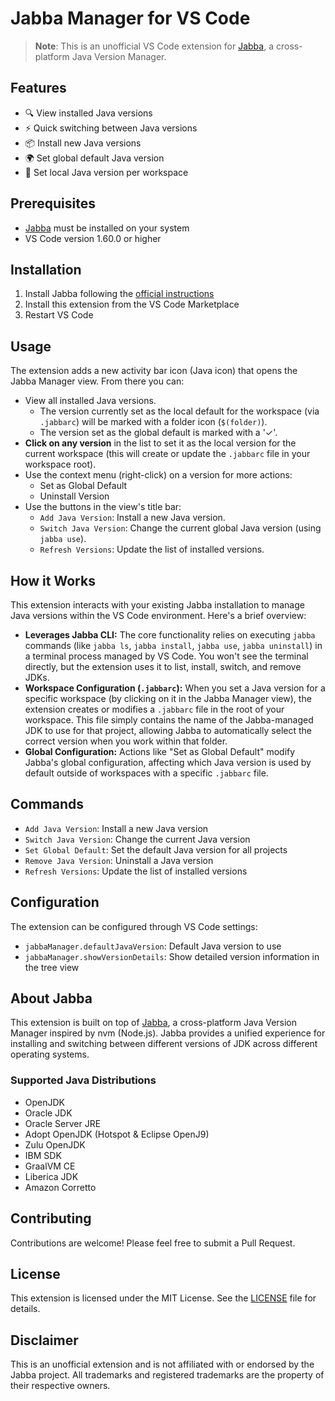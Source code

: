 # Jabba Manager for VS Code

> **Note**: This is an unofficial VS Code extension for [Jabba](https://github.com/shyiko/jabba), a cross-platform Java Version Manager.

## Features

- 🔍 View installed Java versions
- ⚡ Quick switching between Java versions
- 📦 Install new Java versions
- 🌍 Set global default Java version
- 📁 Set local Java version per workspace

## Prerequisites

- [Jabba](https://github.com/shyiko/jabba) must be installed on your system
- VS Code version 1.60.0 or higher

## Installation

1. Install Jabba following the [official instructions](https://github.com/shyiko/jabba#installation)
2. Install this extension from the VS Code Marketplace
3. Restart VS Code

## Usage

The extension adds a new activity bar icon (Java icon) that opens the Jabba Manager view. From there you can:

- View all installed Java versions.
  - The version currently set as the local default for the workspace (via `.jabbarc`) will be marked with a folder icon (`$(folder)`).
  - The version set as the global default is marked with a '✓'.
- **Click on any version** in the list to set it as the local version for the current workspace (this will create or update the `.jabbarc` file in your workspace root).
- Use the context menu (right-click) on a version for more actions:
  - Set as Global Default
  - Uninstall Version
- Use the buttons in the view's title bar:
  - `Add Java Version`: Install a new Java version.
  - `Switch Java Version`: Change the current global Java version (using `jabba use`).
  - `Refresh Versions`: Update the list of installed versions.

## How it Works

This extension interacts with your existing Jabba installation to manage Java versions within the VS Code environment. Here's a brief overview:

- **Leverages Jabba CLI:** The core functionality relies on executing `jabba` commands (like `jabba ls`, `jabba install`, `jabba use`, `jabba uninstall`) in a terminal process managed by VS Code. You won't see the terminal directly, but the extension uses it to list, install, switch, and remove JDKs.
- **Workspace Configuration (`.jabbarc`):** When you set a Java version for a specific workspace (by clicking on it in the Jabba Manager view), the extension creates or modifies a `.jabbarc` file in the root of your workspace. This file simply contains the name of the Jabba-managed JDK to use for that project, allowing Jabba to automatically select the correct version when you work within that folder.
- **Global Configuration:** Actions like "Set as Global Default" modify Jabba's global configuration, affecting which Java version is used by default outside of workspaces with a specific `.jabbarc` file.

## Commands

- `Add Java Version`: Install a new Java version
- `Switch Java Version`: Change the current Java version
- `Set Global Default`: Set the default Java version for all projects
- `Remove Java Version`: Uninstall a Java version
- `Refresh Versions`: Update the list of installed versions

## Configuration

The extension can be configured through VS Code settings:

- `jabbaManager.defaultJavaVersion`: Default Java version to use
- `jabbaManager.showVersionDetails`: Show detailed version information in the tree view

## About Jabba

This extension is built on top of [Jabba](https://github.com/shyiko/jabba), a cross-platform Java Version Manager inspired by nvm (Node.js). Jabba provides a unified experience for installing and switching between different versions of JDK across different operating systems.

### Supported Java Distributions

- OpenJDK
- Oracle JDK
- Oracle Server JRE
- Adopt OpenJDK (Hotspot & Eclipse OpenJ9)
- Zulu OpenJDK
- IBM SDK
- GraalVM CE
- Liberica JDK
- Amazon Corretto

## Contributing

Contributions are welcome! Please feel free to submit a Pull Request.

## License

This extension is licensed under the MIT License. See the [LICENSE](LICENSE) file for details.

## Disclaimer

This is an unofficial extension and is not affiliated with or endorsed by the Jabba project. All trademarks and registered trademarks are the property of their respective owners.